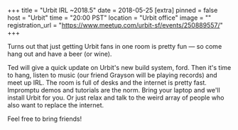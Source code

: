 +++
title = "Urbit IRL ~2018.5"
date = 2018-05-25
[extra]
pinned = false
host = "Urbit"
time = "20:00 PST"
location = "Urbit office"
image = ""
registration_url = "https://www.meetup.com/urbit-sf/events/250889557/"
+++

Turns out that just getting Urbit fans in one room is pretty fun — so come hang out and have a beer (or wine).

Ted will give a quick update on Urbit's new build system, ford. Then it's time to hang, listen to music (our friend Grayson will be playing records) and meet up IRL. The room is full of desks and the internet is pretty fast. Impromptu demos and tutorials are the norm. Bring your laptop and we'll install Urbit for you. Or just relax and talk to the weird array of people who also want to replace the internet.

Feel free to bring friends! 
